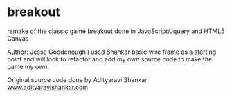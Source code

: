 # breakout
remake of the classic game breakout done in JavaScript/Jquery and HTML5 Canvas

Author: Jesse Goodenough
I used Shankar basic wire frame as a starting point and will look to refactor and add my own source code to make 
the game my own.

Original source code done by Adityaravi Shankar www.adityaravishankar.com


